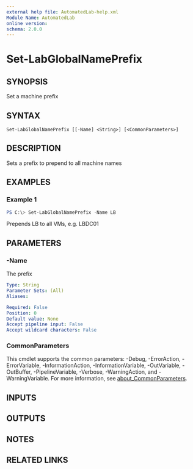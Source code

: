 ```yaml
---
external help file: AutomatedLab-help.xml
Module Name: AutomatedLab
online version:
schema: 2.0.0
---
```


# Set-LabGlobalNamePrefix

## SYNOPSIS
Set a machine prefix

## SYNTAX

```
Set-LabGlobalNamePrefix [[-Name] <String>] [<CommonParameters>]
```

## DESCRIPTION
Sets a prefix to prepend to all machine names

## EXAMPLES

### Example 1
```powershell
PS C:\> Set-LabGlobalNamePrefix -Name LB
```

Prepends LB to all VMs, e.g.
LBDC01

## PARAMETERS

### -Name
The prefix

```yaml
Type: String
Parameter Sets: (All)
Aliases:

Required: False
Position: 0
Default value: None
Accept pipeline input: False
Accept wildcard characters: False
```

### CommonParameters
This cmdlet supports the common parameters: -Debug, -ErrorAction, -ErrorVariable, -InformationAction, -InformationVariable, -OutVariable, -OutBuffer, -PipelineVariable, -Verbose, -WarningAction, and -WarningVariable. For more information, see [about_CommonParameters](http://go.microsoft.com/fwlink/?LinkID=113216).

## INPUTS

## OUTPUTS

## NOTES

## RELATED LINKS
